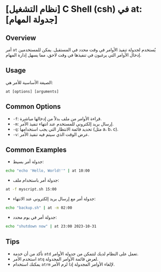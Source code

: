 # [نظام التشغيل] C Shell (csh) في at: [جدولة المهام]

## Overview
أمر `at` يُستخدم لجدولة تنفيذ الأوامر في وقت محدد في المستقبل. يمكن للمستخدمين إدخال الأوامر التي يرغبون في تنفيذها في وقت لاحق، مما يسهل إدارة المهام.

## Usage
الصيغة الأساسية للأمر هي:
```
at [options] [arguments]
```

## Common Options
- `-f`: قراءة الأوامر من ملف بدلاً من إدخالها مباشرة.
- `-m`: إرسال بريد إلكتروني للمستخدم عند انتهاء تنفيذ الأمر.
- `-q`: تحديد قائمة الانتظار التي يجب استخدامها (مثل a، b، c).
- `-v`: عرض الوقت الذي سيتم فيه تنفيذ الأمر.

## Common Examples
- جدولة أمر بسيط:
```bash
echo "echo 'Hello, World!'" | at 10:00
```

- جدولة أمر باستخدام ملف:
```bash
at -f myscript.sh 15:00
```

- جدولة أمر مع إرسال بريد إلكتروني عند الانتهاء:
```bash
echo "backup.sh" | at -m 02:00
```

- جدولة أمر في يوم محدد:
```bash
echo "shutdown now" | at 23:00 2023-10-31
```

## Tips
- تأكد من أن خدمة `atd` تعمل على النظام لديك لتتمكن من جدولة الأوامر.
- استخدم الأمر `atq` لعرض قائمة الأوامر المجدولة.
- يمكنك استخدام `atrm` لإلغاء الأوامر المجدولة إذا لزم الأمر.